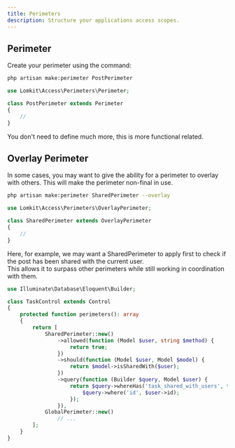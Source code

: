 ```yaml
---
title: Perimeters
description: Structure your applications access scopes.
---
```


## Perimeter

Create your perimeter using the command:

```bash
php artisan make:perimeter PostPerimeter
```

```php
use Lomkit\Access\Perimeters\Perimeter;

class PostPerimeter extends Perimeter
{
    //
}
```

You don't need to define much more, this is more functional related.

## Overlay Perimeter

In some cases, you may want to give the ability for a perimeter to overlay with others. This will make the perimeter
non-final in use.

```bash
php artisan make:perimeter SharedPerimeter --overlay
```

```php
use Lomkit\Access\Perimeters\OverlayPerimeter;

class SharedPerimeter extends OverlayPerimeter
{
    //
}
```

Here, for example, we may want a SharedPerimeter to apply first to check if the post has been shared with the current user.   
This allows it to surpass other perimeters while still working in coordination with them.

```php
use Illuminate\Database\Eloquent\Builder;

class TaskControl extends Control
{
    protected function perimeters(): array
    {
        return [
            SharedPerimeter::new()
                ->allowed(function (Model $user, string $method) {
                    return true;
                })
                ->should(function (Model $user, Model $model) {
                    return $model->isSharedWith($user);
                })
                ->query(function (Builder $query, Model $user) {
                    return $query->whereHas('task_shared_with_users', function(Builder $query){
                        $query->where('id', $user->id);
                    });
                }),
            GlobalPerimeter::new()
                // ...
        ];
    }
}
```
